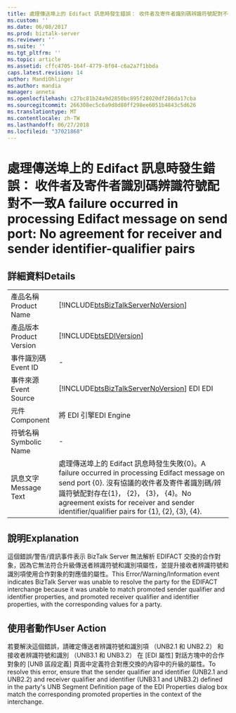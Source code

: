 ```yaml
---
title: 處理傳送埠上的 Edifact 訊息時發生錯誤： 收件者及寄件者識別碼辨識符號配對不一致 |Microsoft Docs
ms.custom: ''
ms.date: 06/08/2017
ms.prod: biztalk-server
ms.reviewer: ''
ms.suite: ''
ms.tgt_pltfrm: ''
ms.topic: article
ms.assetid: cffc4705-164f-4779-8f04-c6a2a7f1bbda
caps.latest.revision: 14
author: MandiOhlinger
ms.author: mandia
manager: anneta
ms.openlocfilehash: c27bc81b24a9d2850bc895f28020df286da17cba
ms.sourcegitcommit: 266308ec5c6a9d8d80ff298ee6051b4843c5d626
ms.translationtype: MT
ms.contentlocale: zh-TW
ms.lasthandoff: 06/27/2018
ms.locfileid: "37021868"
---
```

# <a name="a-failure-occurred-in-processing-edifact-message-on-send-port-no-agreement-for-receiver-and-sender-identifier-qualifier-pairs"></a><span data-ttu-id="59359-102">處理傳送埠上的 Edifact 訊息時發生錯誤： 收件者及寄件者識別碼辨識符號配對不一致</span><span class="sxs-lookup"><span data-stu-id="59359-102">A failure occurred in processing Edifact message on send port: No agreement for receiver and sender identifier-qualifier pairs</span></span>
## <a name="details"></a><span data-ttu-id="59359-103">詳細資料</span><span class="sxs-lookup"><span data-stu-id="59359-103">Details</span></span>  
  
|                 |                                                                                                                                                                   |
|-----------------|-------------------------------------------------------------------------------------------------------------------------------------------------------------------|
|  <span data-ttu-id="59359-104">產品名稱</span><span class="sxs-lookup"><span data-stu-id="59359-104">Product Name</span></span>   |                                        [!INCLUDE[btsBizTalkServerNoVersion](../includes/btsbiztalkservernoversion-md.md)]                                         |
| <span data-ttu-id="59359-105">產品版本</span><span class="sxs-lookup"><span data-stu-id="59359-105">Product Version</span></span> |                                                    [!INCLUDE[btsEDIVersion](../includes/btsediversion-md.md)]                                                     |
|    <span data-ttu-id="59359-106">事件識別碼</span><span class="sxs-lookup"><span data-stu-id="59359-106">Event ID</span></span>     |                                                                                 -                                                                                 |
|  <span data-ttu-id="59359-107">事件來源</span><span class="sxs-lookup"><span data-stu-id="59359-107">Event Source</span></span>   |                                      [!INCLUDE[btsBizTalkServerNoVersion](../includes/btsbiztalkservernoversion-md.md)]<span data-ttu-id="59359-108"> EDI</span><span class="sxs-lookup"><span data-stu-id="59359-108"> EDI</span></span>                                       |
|    <span data-ttu-id="59359-109">元件</span><span class="sxs-lookup"><span data-stu-id="59359-109">Component</span></span>    |                                                                            <span data-ttu-id="59359-110">將 EDI 引擎</span><span class="sxs-lookup"><span data-stu-id="59359-110">EDI Engine</span></span>                                                                             |
|  <span data-ttu-id="59359-111">符號名稱</span><span class="sxs-lookup"><span data-stu-id="59359-111">Symbolic Name</span></span>  |                                                                                 -                                                                                 |
|  <span data-ttu-id="59359-112">訊息文字</span><span class="sxs-lookup"><span data-stu-id="59359-112">Message Text</span></span>   | <span data-ttu-id="59359-113">處理傳送埠上的 Edifact 訊息時發生失敗{0}。</span><span class="sxs-lookup"><span data-stu-id="59359-113">A failure occurred in processing Edifact message on send port {0}.</span></span> <span data-ttu-id="59359-114">沒有協議的收件者及寄件者識別碼/辨識符號配對存在{1}， {2}， {3}， {4}。</span><span class="sxs-lookup"><span data-stu-id="59359-114">No agreement exists for receiver and sender identifier/qualifier pairs for {1}, {2}, {3}, {4}.</span></span> |
  
## <a name="explanation"></a><span data-ttu-id="59359-115">說明</span><span class="sxs-lookup"><span data-stu-id="59359-115">Explanation</span></span>  
 <span data-ttu-id="59359-116">這個錯誤/警告/資訊事件表示 BizTalk Server 無法解析 EDIFACT 交換的合作對象，因為它無法符合升級傳送者辨識符號和識別項屬性，並提升接收者辨識符號和識別項使用合作對象的對應值的屬性。</span><span class="sxs-lookup"><span data-stu-id="59359-116">This Error/Warning/Information event indicates BizTalk Server was unable to resolve the party for the EDIFACT interchange because it was unable to match promoted sender qualifier and identifier properties, and promoted receiver qualifier and identifier properties, with the corresponding values for a party.</span></span>  
  
## <a name="user-action"></a><span data-ttu-id="59359-117">使用者動作</span><span class="sxs-lookup"><span data-stu-id="59359-117">User Action</span></span>  
 <span data-ttu-id="59359-118">若要解決這個錯誤，請確定傳送者辨識符號和識別項 （UNB2.1 和 UNB2.2） 和接收者辨識符號和識別 （UNB3.1 和 UNB3.2） 在 [EDI 屬性] 對話方塊中的合作對象的 [UNB 區段定義] 頁面中定義符合對應交換的內容中的升級的屬性。</span><span class="sxs-lookup"><span data-stu-id="59359-118">To resolve this error, ensure that the sender qualifier and identifier (UNB2.1 and UNB2.2) and receiver qualifier and identifier (UNB3.1 and UNB3.2) defined in the party's UNB Segment Definition page of the EDI Properties dialog box match the corresponding promoted properties in the context of the interchange.</span></span>